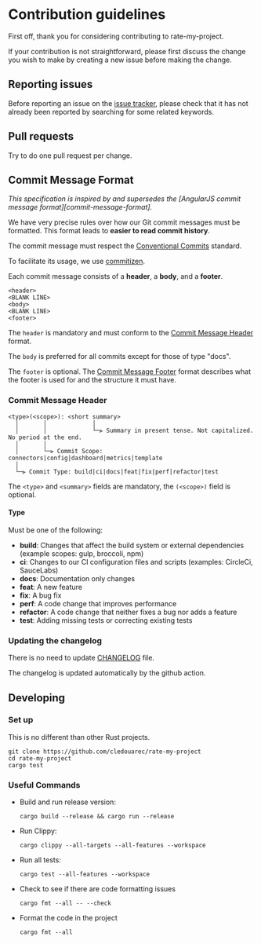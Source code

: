 # Contribution guidelines

First off, thank you for considering contributing to rate-my-project.

If your contribution is not straightforward, please first discuss the change you
wish to make by creating a new issue before making the change.

## Reporting issues

Before reporting an issue on the
[issue tracker](https://github.com/cledouarec/rate-my-project/issues),
please check that it has not already been reported by searching for some related
keywords.

## Pull requests

Try to do one pull request per change.

## Commit Message Format

*This specification is inspired by and supersedes the [AngularJS commit message format][commit-message-format].*

We have very precise rules over how our Git commit messages must be formatted.
This format leads to **easier to read commit history**.

The commit message must respect the [Conventional Commits](https://www.conventionalcommits.org/en/v1.0.0/) standard.

To facilitate its usage, we use [commitizen](https://commitizen-tools.github.io/commitizen/).

Each commit message consists of a **header**, a **body**, and a **footer**.

```
<header>
<BLANK LINE>
<body>
<BLANK LINE>
<footer>
```

The `header` is mandatory and must conform to the [Commit Message Header](#commit-header) format.

The `body` is preferred for all commits except for those of type "docs".

The `footer` is optional. The [Commit Message Footer](#commit-footer) format describes what the footer is used for and the structure it must have.

### Commit Message Header

```
<type>(<scope>): <short summary>
  │       │             │
  │       │             └─⫸ Summary in present tense. Not capitalized. No period at the end.
  │       │
  │       └─⫸ Commit Scope: connectors|config|dashboard|metrics|template
  │
  └─⫸ Commit Type: build|ci|docs|feat|fix|perf|refactor|test
```

The `<type>` and `<summary>` fields are mandatory, the `(<scope>)` field is optional.


#### Type

Must be one of the following:

* **build**: Changes that affect the build system or external dependencies (example scopes: gulp, broccoli, npm)
* **ci**: Changes to our CI configuration files and scripts (examples: CircleCi, SauceLabs)
* **docs**: Documentation only changes
* **feat**: A new feature
* **fix**: A bug fix
* **perf**: A code change that improves performance
* **refactor**: A code change that neither fixes a bug nor adds a feature
* **test**: Adding missing tests or correcting existing tests

### Updating the changelog

There is no need to update [CHANGELOG](https://github.com/cledouarec/rate-my-project/blob/main/CHANGELOG.md) file.

The changelog is updated automatically by the github action.

## Developing

### Set up

This is no different than other Rust projects.

```shell
git clone https://github.com/cledouarec/rate-my-project
cd rate-my-project
cargo test
```

### Useful Commands

- Build and run release version:

  ```shell
  cargo build --release && cargo run --release
  ```

- Run Clippy:

  ```shell
  cargo clippy --all-targets --all-features --workspace
  ```

- Run all tests:

  ```shell
  cargo test --all-features --workspace
  ```

- Check to see if there are code formatting issues

  ```shell
  cargo fmt --all -- --check
  ```

- Format the code in the project

  ```shell
  cargo fmt --all
  ```

